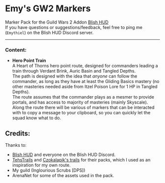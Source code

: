 # Emy's GW2 Markers
Marker Pack for the Guild Wars 2 Addon [Blish HUD](https://blishhud.com/)  
If you have questions or suggestions/feedback, feel free to ping me (`Emythiel`) on the Blish HUD Discord server.

---

### Content:
- **Hero Point Train**  
A Heart of Thorns hero point route, designed for commanders leading a train through Verdant Brink, Auric Basin and Tangled Depths.  
The path is designed with the idea that _anyone_ can follow the commander, as long as they have at least the Gliding Basics mastery (no other masteries needed aside from Itzel Poison Lore for 1 HP in Tangled Depths).  
The route assumes that the commander plays as a mesmer to provide portals, and has access to majority of masteries (mainly Skyscale).  
Along the route there will be various of markers that can be interacted with to copy a message to your clipboard, so you can quickly let the squad know what to do.


## Credits:
Thanks to:
  - [Blish HUD](https://blishhud.com/) and everyone on the Blish HUD Discord.
  - [TehsTrails](https://github.com/xrandox/TehsTrails) and [Czokalapik's trails](https://bitbucket.org/czokalapik/czokalapiks-guides-for-gw2taco/) for their packs, which I used as an inspiration for my own route.
  - My guild (Inglourious Scrubs [DPS])
  - ArenaNet for some of the assets used in the pack.

